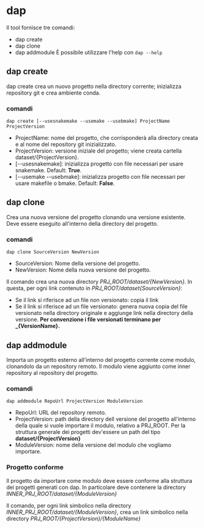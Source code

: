 # dap
Il tool fornisce tre comandi:
* dap create
* dap clone
* dap addmodule
È possibile utilizzare l'help con 
`dap --help`

## dap create
dap create crea un nuovo progetto nella directory corrente; inizializza repository git e crea ambiente conda.
### comandi
`dap create [--usesnakemake --usemake --usebmake] ProjectName ProjectVersion`
* ProjectName: nome del progetto, che corrisponderà alla directory creata e al nome del repository git inizializzato.
* ProjectVersion: versione iniziale del progetto; viene creata cartella dataset/{ProjectVersion}.
* [--usesnakemake]: inizializza progetto con file necessari per usare snakemake. Default: **True**.
* [--usemake --usebmake]: inizializza progetto con file necessari per usare makefile o bmake. Default: **False**.

## dap clone
Crea una nuova versione del progetto clonando una versione esistente.
Deve essere eseguito all'interno della directory del progetto.
### comandi
`dap clone SourceVersion NewVersion`
* SourceVersion: Nome della versione del progetto.
* NewVersion: Nome della nuova versione del progetto.

Il comando crea una nuova directory *PRJ_ROOT/dataset/{NewVersion}*. In questa, per ogni link contenuto in *PRJ_ROOT/dataset{SourceVersion}*:
* Se il link si riferisce ad un file non versionato: copia il link
* Se il link si riferisce ad un file versionato: genera nuova copia del file versionato nella directory originale e aggiunge link nella directory della versione.
**Per convenzione i file versionati terminano per _{VersionName}.**

## dap addmodule
Importa un progetto esterno all'interno del progetto corrente come modulo, clonandolo da un repository remoto.
Il modulo viene aggiunto come inner repository al repository del progetto.
### comandi
`dap addmodule RepoUrl ProjectVersion ModuleVersion`
* RepoUrl: URL del repository remoto.
* ProjectVersion: path della directory dell versione del progetto all'interno della quale si vuole importare il modulo, relativo a PRJ_ROOT. Per la struttura generale dei progetti dev'essere un path del tipo **dataset/{ProjectVersion}**
* ModuleVersion: nome della versione del modulo che vogliamo importare.

### Progetto conforme
Il progetto da importare come modulo deve essere conforme alla struttura dei progetti generati con dap. In particolare deve contenere la directory *INNER_PRJ_ROOT/dataset/{ModuleVersion}*

Il comando, per ogni link simbolico nella directory *INNER_PRJ_ROOT/dataset/{ModuleVersion}*, crea un link simbolico nella directory *PRJ_ROOT/{ProjectVersion}/{ModuleName}*
